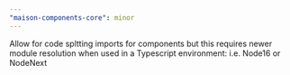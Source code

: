 ```yaml
---
"maison-components-core": minor
---
```


Allow for code spltting imports for components but this requires newer module resolution when used in a Typescript environment: i.e. Node16 or NodeNext
